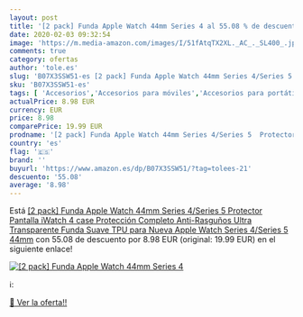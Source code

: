 ```yaml
---
layout: post
title: '[2 pack] Funda Apple Watch 44mm Series 4 al 55.08 % de descuento'
date: 2020-02-03 09:32:54
image: 'https://m.media-amazon.com/images/I/51fAtqTX2XL._AC_._SL400_.jpg'
comments: true
category: ofertas
author: 'tole.es'
slug: 'B07X3SSW51-es [2 pack] Funda Apple Watch 44mm Series 4/Series 5...'
sku: 'B07X3SSW51-es'
tags: [ 'Accesorios','Accesorios para móviles','Accesorios para portátiles y netbooks','Cargadores y adaptadores para portátiles y netbooks','Cargadores y bases de carga para portátiles y netbooks','Comunicación móvil y accesorios','Electrónica','Fundas y carcasas para teléfonos móviles','Informática','Móviles','Móviles y smartphones libres','apple', ]
actualPrice: 8.98 EUR
currency: EUR
price: 8.98
comparePrice: 19.99 EUR
prodname: '[2 pack] Funda Apple Watch 44mm Series 4/Series 5  Protector Pantalla iWatch 4 case Protección Completo Anti-Rasguños Ultra Transparente Funda Suave TPU  para Nueva Apple Watch Series 4/Series 5 44mm'
country: 'es'
flag: '🇪🇸'
brand: ''
buyurl: 'https://www.amazon.es/dp/B07X3SSW51/?tag=tolees-21'
descuento: '55.08'
average: '8.98'
---
```


Está [[2 pack] Funda Apple Watch 44mm Series 4/Series 5  Protector Pantalla iWatch 4 case Protección Completo Anti-Rasguños Ultra Transparente Funda Suave TPU  para Nueva Apple Watch Series 4/Series 5 44mm](https://www.amazon.es/dp/B07X3SSW51/?tag=tolees-21) con 55.08 de descuento por 8.98 EUR (original: 19.99 EUR) en el siguiente enlace!

[![[2 pack] Funda Apple Watch 44mm Series 4](https://m.media-amazon.com/images/I/51fAtqTX2XL._AC_._SL400_.jpg)](https://www.amazon.es/dp/B07X3SSW51/?tag=tolees-21)

ℹ️:


[🛒 Ver la oferta!!](https://www.amazon.es/dp/B07X3SSW51/?tag=tolees-21)
